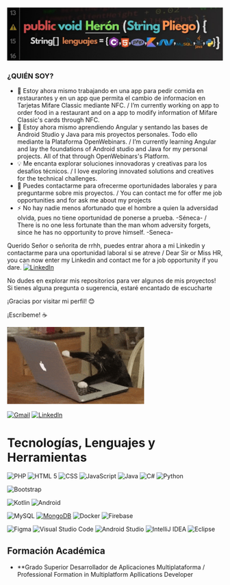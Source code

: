 ![bannerweb](https://github.com/Heron02/Heron02/blob/main/H1.jpg)

### ¿QUIÉN SOY?

- 🔭 Estoy ahora mismo trabajando en una app para pedir comida en restaurantes y en un app que permita el cambio de informacion en Tarjetas Mifare Classic mediante NFC. / I’m currently working on app to order food in a restaurant and on a app to modify information of Mifare Classic's cards through NFC.
- 🌱 Estoy ahora mismo aprendiendo Angular y sentando las bases de Android Studio y Java para mis proyectos personales. Todo ello mediante la Plataforma OpenWebinars. / I’m currently learning Angular and lay the foundations of Android studio and Java for my personal projects. All of that through OpenWebinars's Platform.
- 💡 Me encanta explorar soluciones innovadoras y creativas para los desafíos técnicos. / I love exploring innovated solutions and creatives for the technical challenges. 
- 💬 Puedes contactarme para ofrecerme oportunidades laborales y para preguntarme sobre mis proyectos. / You can contact me for offer me job opportunities and for ask me about my projects 
- ⚡ No hay nadie menos afortunado que el hombre a quien la adversidad olvida, pues no tiene oportunidad de ponerse a prueba. -Séneca- / There is no one less fortunate than the man whom adversity forgets, since he has no opportunity to prove himself. -Seneca-


Querido Señor o señorita de rrhh, puedes entrar ahora a mi Linkedin y contactarme para una oportunidad laboral si se atreve / Dear Sir or Miss HR, you can now enter my Linkedin and contact me for a job opportunity if you dare.  [![LinkedIn](https://img.shields.io/badge/linkedin-%230077B5.svg?style=for-the-badge&logo=linkedin&logoColor=white)](https://www.linkedin.com/in/her%C3%B3n-pliego-crespo-079322281/)


No dudes en explorar mis repositorios para ver algunos de mis proyectos! Si tienes alguna pregunta o sugerencia, estaré encantado de escucharte

¡Gracias por visitar mi perfil! 😊


¡Escríbeme! ☕

 ![bannerweb](https://github.com/Heron02/Heron02/blob/main/programando.gif)

[![Gmail](https://img.shields.io/badge/Gmail-Herón_Pliego-EA4335?style=for-the-badge&logo=gmail&logoColor=white&labelColor=101010)](mailto:heronpliego02@gmail.com)
[![LinkedIn](https://img.shields.io/badge/LinkedIn-Herón_Pliego-0077B5?style=for-the-badge&logo=linkedin&logoColor=white&labelColor=101010)](https://www.linkedin.com/in/her%C3%B3n-pliego-crespo-079322281/)



# Tecnologías, Lenguajes y Herramientas

  ![PHP](https://img.shields.io/badge/php-c984c8?style=for-the-badge&logo=php&logoColor=white&labelColor=c984c8)
  ![HTML 5](https://img.shields.io/badge/html5-E34F26?style=for-the-badge&logo=html5&logoColor=white&labelColor=E34F26)
  ![CSS](https://img.shields.io/badge/css-1572B6?style=for-the-badge&logo=css3&logoColor=white&labelColor=1572B6)
  ![JavaScript](https://img.shields.io/badge/javascript-F7DF1E?style=for-the-badge&logo=javascript&logoColor=black&labelColor=F7DF1E)
  ![Java](https://img.shields.io/badge/java-e54e29?style=for-the-badge&logo=Java&logoColor=white&labelColor=e54e29)
  ![C#](https://img.shields.io/badge/C-Sharp-9800ff?style=for-the-badge&logo=c-sharp&logoColor=white&labelColor=9800ff)
  ![Python](https://img.shields.io/badge/Python-ffe900?style=for-the-badge&logo=python&logoColor=white&labelColor=ffe900)
  
  ![Bootstrap](https://img.shields.io/badge/bootstrap-7952B3?style=for-the-badge&logo=bootstrap&logoColor=white&labelColor=7952B3)

  ![Kotlin](https://img.shields.io/badge/kotlin-0095D5?style=for-the-badge&logo=kotlin&logoColor=white&labelColor=0095D5)
  ![Android](https://img.shields.io/badge/Android-3DDC84?style=for-the-badge&logo=android&logoColor=white)
  

  ![MySQL](https://img.shields.io/badge/mysql-4479A1?style=for-the-badge&logo=mysql&logoColor=white&labelColor=4479A1)
  [![MongoDB](https://img.shields.io/badge/MongoDB-47A248?style=for-the-badge&logo=mongodb&logoColor=white&labelColor=47A248)]()
  ![Docker](https://img.shields.io/badge/docker-%230db7ed.svg?style=for-the-badge&logo=docker&logoColor=white)
  ![Firebase](https://img.shields.io/badge/firebase-FFCA28?style=for-the-badge&logo=firebase&logoColor=black&labelColor=FFCA28)


  ![Figma](https://img.shields.io/badge/figma-F24E1E?style=for-the-badge&logo=figma&logoColor=white&labelColor=F24E1E)
  ![Visual Studio Code](https://img.shields.io/badge/Visual%20Studio%20Code-0078d7.svg?style=for-the-badge&logo=visual-studio-code&logoColor=white)
  ![Android Studio](https://img.shields.io/badge/Android%20Studio-3DDC84.svg?style=for-the-badge&logo=android-studio&logoColor=white)
  ![IntelliJ IDEA](https://img.shields.io/badge/Intelli_JIDEA-B16AD1.svg?style=for-the-badge&logo=intellij-idea&logoColor=white)
  ![Eclipse](https://img.shields.io/badge/Eclipse-2141b2.svg?style=for-the-badge&logo=Eclipse&logoColor=white)


## **Formación Académica**
- **Grado Superior Desarrollador de Aplicaciones Multiplataforma / Professional Formation in Multiplatform Apllications Developer

